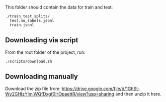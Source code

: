 This folder should contain the data for train and test:

```
./train_test_splits/
  test.no_labels.jsonl
  train.jsonl
```

## Downloading via script

From the root folder of the project, run:

```
./scripts/download.sh
```

## Downloading manually
Download the zip file from:
https://drive.google.com/file/d/1GhSt-Wy2GHIzYImiWQfDxgf0HOpaettR/view?usp=sharing
and then unzip it here.


